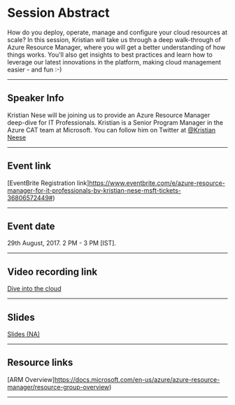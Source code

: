 # Session Abstract

How do you deploy, operate, manage and configure your cloud resources at scale? In this session, Kristian will take us through a deep walk-through of Azure Resource Manager, where you will get a better understanding of how things works. You'll also get insights to best practices and learn how to leverage our latest innovations in the platform, making cloud management easier - and fun :-)

---
## Speaker Info
Kristian Nese will be joining us to provide an Azure Resource Manager deep-dive for IT Professionals. Kristian is a Senior Program Manager in the Azure CAT team at Microsoft. You can follow him on Twitter at [@Kristian Neese](https://twitter.com/KristianNese)

---
## Event link
[EventBrite Registration link]https://www.eventbrite.com/e/azure-resource-manager-for-it-professionals-by-kristian-nese-msft-tickets-36806572449#)

---
## Event date
29th August, 2017. 2 PM - 3 PM [IST].

---
## Video recording link
[Dive into the cloud](http://www.diveintothecloud.com/azure4itpro-azure-resource-manager-for-it-professionals-by-kristian-nese/)

---
## Slides
[Slides (NA)]()

---
## Resource links
[ARM Overview]https://docs.microsoft.com/en-us/azure/azure-resource-manager/resource-group-overview)

---